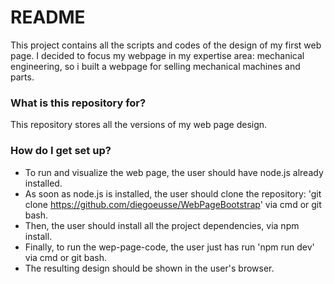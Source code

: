 # README #
This project contains all the scripts and codes of the design of my first web page. I decided to focus my webpage in my expertise area: mechanical engineering, so i built a webpage for selling mechanical machines and parts. 

### What is this repository for? ###
This repository stores all the versions of my web page design. 

### How do I get set up? ###

* To run and visualize the web page, the user should have node.js already installed.
* As soon as node.js is installed, the user should clone the repository: 'git clone https://github.com/diegoeusse/WebPageBootstrap' via cmd or git bash.
* Then, the user should install all the project dependencies, via npm install.
* Finally, to run the wep-page-code, the user just has run 'npm run dev' via cmd or git bash.
* The resulting design should be shown in the user's browser.
